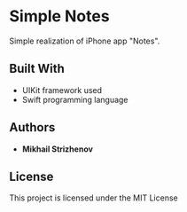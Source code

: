 # Simple Notes

Simple realization of iPhone app "Notes".

## Built With

* UIKit framework used
* Swift programming language

## Authors

* **Mikhail Strizhenov**

## License

This project is licensed under the MIT License
